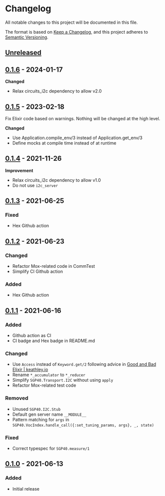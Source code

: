 # Changelog

All notable changes to this project will be documented in this file.

The format is based on [Keep a Changelog](https://keepachangelog.com/en/1.0.0/),
and this project adheres to [Semantic Versioning](https://semver.org/spec/v2.0.0.html).

## [Unreleased]

## [0.1.6] - 2024-01-17

**Changed**

- Relax circuits_i2c dependency to allow v2.0

## [0.1.5] - 2023-02-18

Fix Elixir code based on warnings. Nothing will be changed at the high level.

**Changed**

- Use Application.compile_env/3 instead of Application.get_env/3
- Define mocks at compile time instead of at runtime

## [0.1.4] - 2021-11-26

**Improvement**

- Relax circuits_i2c dependency to allow v1.0
- Do not use `i2c_server`

## [0.1.3] - 2021-06-25

### Fixed

- Hex Github action

## [0.1.2] - 2021-06-23

### Changed

- Refactor Mox-related code in CommTest
- Simplify CI Github action

### Added

- Hex Github action

## [0.1.1] - 2021-06-16

### Added

- Github action as CI
- CI badge and Hex badge in README.md

### Changed

- Use `Access` instead of `Keyword.get/2` following advice in [Good and Bad Elixir | keathley.io](https://keathley.io/blog/good-and-bad-elixir.html)
- Rename `*_accumulator` to `*_reducer`
- Simplify `SGP40.Transport.I2C` without using `apply`
- Refactor Mox-related test code

### Removed

- Unused `SGP40.I2C.Stub`
- Default gen server name `__MODULE__`
- Pattern matching for `args` in `SGP40.VocIndex.handle_call({:set_tuning_params, args}, _, state)`

### Fixed

- Correct typespec for `SGP40.measure/1`

## [0.1.0] - 2021-06-13

### Added

- Initial release

[Unreleased]: https://github.com/mnishiguchi/sgp40/compare/v0.1.6...HEAD
[0.1.6]: https://github.com/mnishiguchi/sgp40/compare/v0.1.5...v0.1.6
[0.1.5]: https://github.com/mnishiguchi/sgp40/compare/v0.1.4...v0.1.5
[0.1.4]: https://github.com/mnishiguchi/sgp40/compare/v0.1.3...v0.1.4
[0.1.3]: https://github.com/mnishiguchi/sgp40/compare/v0.1.2...v0.1.3
[0.1.2]: https://github.com/mnishiguchi/sgp40/compare/v0.1.1...v0.1.2
[0.1.1]: https://github.com/mnishiguchi/sgp40/compare/v0.1.0...v0.1.1
[0.1.0]: https://github.com/mnishiguchi/sgp40/releases/tag/v0.1.0
